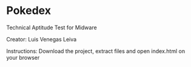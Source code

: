 # Pokedex
Technical Aptitude Test for Midware

Creator: Luis Venegas Leiva

Instructions: Download the project, extract files and open index.html on your browser
